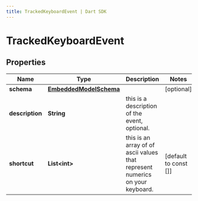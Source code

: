 ```yaml
---
title: TrackedKeyboardEvent | Dart SDK
---
```


# TrackedKeyboardEvent

## Properties
Name | Type | Description | Notes
------------ | ------------- | ------------- | -------------
**schema** | [**EmbeddedModelSchema**](EmbeddedModelSchema) |  | [optional] 
**description** | **String** | this is a description of the event, optional. | 
**shortcut** | **List\<int\>** | this is an array of of ascii values that represent numerics on your keyboard. | [default to const []]


